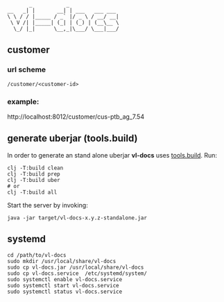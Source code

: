 ```
       _           _
__   _| |       __| | ___   ___ ___
\ \ / / |_____ / _` |/ _ \ / __/ __|
 \ V /| |_____| (_| | (_) | (__\__ \
  \_/ |_|      \__,_|\___/ \___|___/

```


## customer

### url scheme
`/customer/<customer-id>`

### example:
http://localhost:8012/customer/cus-ptb_ag_7.54


## generate uberjar (tools.build)

In order to generate an stand alone uberjar **vl-docs** uses [tools.build](https://clojure.org/guides/tools_build). Run:

```shell
clj -T:build clean
clj -T:build prep
clj -T:build uber
# or
clj -T:build all
```

Start the server by invoking:

```shell
java -jar target/vl-docs-x.y.z-standalone.jar
```

## systemd

```shell
cd /path/to/vl-docs
sudo mkdir /usr/local/share/vl-docs
sudo cp vl-docs.jar /usr/local/share/vl-docs
sudo cp vl-docs.service  /etc/systemd/system/
sudo systemctl enable vl-docs.service
sudo systemctl start vl-docs.service
sudo systemctl status vl-docs.service
```
